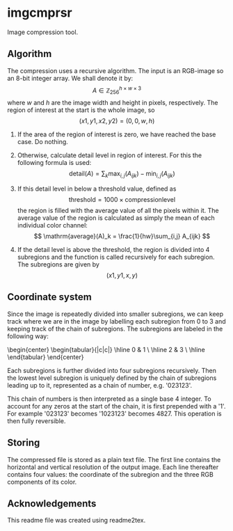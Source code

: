 # imgcmprsr

Image compression tool.

## Algorithm

The compression uses a recursive algorithm. The input is an RGB-image so an 8-bit integer array. We shall denote it by:
$$
A \in \mathbb{Z}_{256}^{h \times w \times 3}
$$
where $w$ and $h$ are the image width and height in pixels, respectively.
The region of interest at the start is the whole image, so
$$
(x1, y1, x2, y2) = (0, 0, w, h)
$$

1. If the area of the region of interest is zero, we have reached the base case. Do nothing.

2. Otherwise, calculate detail level in region of interest. For this the following formula is used:
$$
\mathrm{detail}(A) = \sum_k \max_{i,j}(A_{ijk}) - \min_{i,j}(A_{ijk})
$$

3. If this detail level in below a threshold value, defined as
$$
\mathrm{threshold} = 1000 \times \mathrm{compression level}
$$
the region is filled with the average value of all the pixels within it. 
The average value of the region is calculated as simply the mean of each individual color channel:
$$
\mathrm{average}(A)_k = \frac{1}{hw}\sum_{i,j} A_{ijk}
$$

4. If the detail level is above the threshold, the region is divided into 4 subregions and the function is called recursively for each subregion.
The subregions are given by
$$
(x1, y1, x, y)
$$

## Coordinate system

Since the image is repeatedly divided into smaller subregions, we can keep track where we are in the image by labelling
each subregion from 0 to 3 and keeping track of the chain of subregions. The subregions are labeled in the following way:

\begin{center}
\begin{tabular}{|c|c|}
\hline
0 & 1 \\ \hline
2 & 3 \\ \hline
\end{tabular}
\end{center}

Each subregions is further divided into four subregions recursively. Then the lowest level subregion is uniquely defined
by the chain of subregions leading up to it, represented as a chain of number, e.g. '023123'.

This chain of numbers is then interpreted as a single base 4 integer. To account for any zeros at the start of the chain,
it is first prepended with a '1'. For example '023123' becomes '1023123' becomes 4827. This operation is then fully
reversible.

## Storing

The compressed file is stored as a plain text file. The first line contains the horizontal and vertical resolution of
the output image. Each line thereafter contains four values: the coordinate of the subregion and the three RGB 
components of its color.

## Acknowledgements

This readme file was created using readme2tex.
